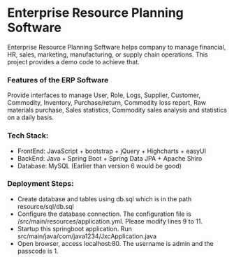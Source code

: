 # Enterprise Resource Planning Software

Enterprise Resource Planning Software helps company to manage financial, HR, sales, marketing, manufacturing, 
or supply chain operations. This project provides a demo code to achieve that.

### Features of the ERP Software
Provide interfaces to manage User, Role, Logs, Supplier,  Customer, Commodity, Inventory, Purchase/return,
Commodity loss report, Raw materials purchase, Sales statistics, Commodity sales analysis and statistics on a daily basis. 

### Tech Stack:
- FrontEnd: JavaScript + bootstrap + jQuery + Highcharts + easyUI
- BackEnd: Java + Spring Boot + Spring Data JPA + Apache Shiro
- Database: MySQL (Earlier than version 6 would be good)

### Deployment Steps:
- Create database and tables using db.sql which is in the path resource/sql/db.sql
- Configure the database connection. The configuration file is /src/main/resources/application.yml. 
Please modify lines 9 to 11. 
- Startup this springboot application. Run src/main/java/com/java1234/JxcApplication.java
- Open browser, access localhost:80. The username is admin and the passcode is 1.




